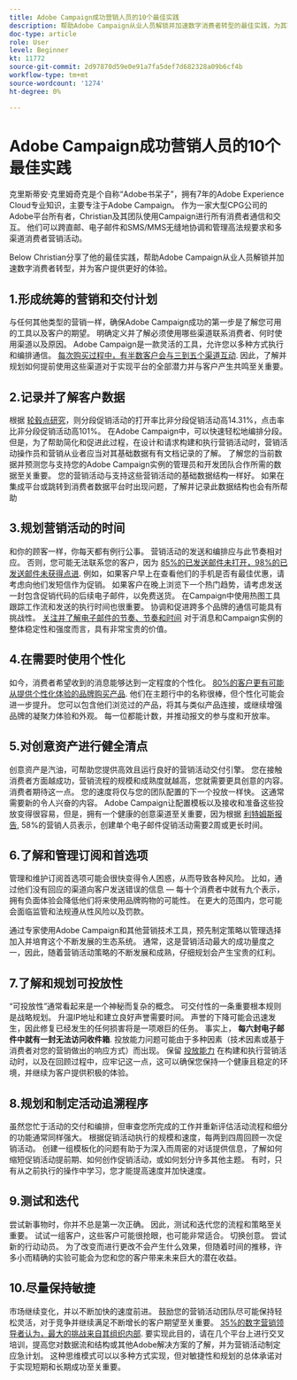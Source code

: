 ```yaml
---
title: Adobe Campaign成功营销人员的10个最佳实践
description: 帮助Adobe Campaign从业人员解锁并加速数字消费者转型的最佳实践，为其客户提供更好的体验。
doc-type: article
role: User
level: Beginner
kt: 11772
source-git-commit: 2d97870d59e0e91a7fa5def7d682328a09b6cf4b
workflow-type: tm+mt
source-wordcount: '1274'
ht-degree: 0%

---
```



# Adobe Campaign成功营销人员的10个最佳实践

克里斯蒂安·克里姆奇克是个自称“Adobe书呆子”，拥有7年的Adobe Experience Cloud专业知识，主要专注于Adobe Campaign。 作为一家大型CPG公司的Adobe平台所有者，Christian及其团队使用Campaign进行所有消费者通信和交互。 他们可以跨直邮、电子邮件和SMS/MMS无缝地协调和管理高法规要求和多渠道消费者营销活动。

Below Christian分享了他的最佳实践，帮助Adobe Campaign从业人员解锁并加速数字消费者转型，并为客户提供更好的体验。


## 1.形成统筹的营销和交付计划

与任何其他类型的营销一样，确保Adobe Campaign成功的第一步是了解您可用的工具以及客户的期望。 明确定义并了解必须使用哪些渠道联系消费者、何时使用渠道以及原因。 Adobe Campaign是一款灵活的工具，允许您以多种方式执行和编排通信。 [每次购买过程中，有半数客户会与三到五个渠道互动](https://www.mckinsey.com/capabilities/operations/our-insights/redefine-the-omnichannel-approach-focus-on-what-truly-matters). 因此，了解并规划如何提前使用这些渠道对于实现平台的全部潜力并与客户产生共鸣至关重要。


## 2.记录并了解客户数据

根据 [轮毂点研究](https://www.linkedin.com/pulse/customer-segmentation-effective-b2b-business-industry-sabreen)，则分段促销活动的打开率比非分段促销活动高14.31%，点击率比非分段促销活动高101%。 在Adobe Campaign中，可以快速轻松地编排分段。 但是，为了帮助简化和促进此过程，在设计和请求构建和执行营销活动时，营销活动操作员和营销从业者应当对其基础数据有有文档记录的了解。 了解您的当前数据并预测您与支持您的Adobe Campaign实例的管理员和开发团队合作所需的数据至关重要。 您的营销活动与支持这些营销活动的基础数据结构一样好。 如果在集成平台或跳转到消费者数据平台时出现问题，了解并记录此数据结构也会有所帮助


## 3.规划营销活动的时间

和你的顾客一样，你每天都有例行公事。 营销活动的发送和编排应与此节奏相对应。 否则，您可能无法联系您的客户，因为 [85%的已发送邮件未打开，98%的已发送邮件未获得点进](https://www.validity.com/resource-center/state-of-email-2021/). 例如，如果客户早上在查看他们的手机是否有最佳优惠，请考虑向他们发短信作为促销。 如果客户在晚上浏览下一个热门趋势，请考虑发送一封包含促销代码的后续电子邮件，以免费送货。 在Campaign中使用热图工具跟踪工作流和发送的执行时间也很重要。 协调和促进跨多个品牌的通信可能具有挑战性。 [关注并了解电子邮件的节奏、节奏和时间](https://experienceleaguecommunities.adobe.com/t5/adobe-campaign-classic-blogs/predictive-send-time-optimization-with-adobe-campaign/ba-p/561554) 对于消息和Campaign实例的整体稳定性和强度而言，具有非常宝贵的价值。


## 4.在需要时使用个性化

如今，消费者希望收到的消息能够达到一定程度的个性化。 [80%的客户更有可能从提供个性化体验的品牌购买产品](https://us.epsilon.com/power-of-me). 他们在主题行中的名称很棒，但个性化可能会进一步提升。 您可以包含他们浏览过的产品，将其与类似产品连接，或继续增强品牌的凝聚力体验和外观。 每一位都能计数，并推动报文的参与度和开放率。


## 5.对创意资产进行健全清点

创意资产是汽油，可帮助您提供高效且运行良好的营销活动交付引擎。 您在接触消费者方面越成功，营销流程的规模和成熟度就越高，您就需要更具创意的内容。 消费者期待这一点。 您的速度将仅与您的团队配置的下一个投放一样快。 这通常需要新的令人兴奋的内容。 Adobe Campaign让配置模板以及接收和准备这些投放变得很容易，但是，拥有一个健康的创意渠道至关重要，因为根据 [利特姆斯报告](https://www.litmus.com/resources/state-of-email/), 58%的营销人员表示，创建单个电子邮件促销活动需要2周或更长时间。


## 6.了解和管理订阅和首选项

管理和维护订阅首选项可能会很快变得令人困惑，从而导致各种风险。 比如，通过他们没有回应的渠道向客户发送错误的信息 — 每十个消费者中就有九个表示，拥有负面体验会降低他们将来使用品牌购物的可能性。 在更大的范围内，您可能会面临监管和法规遵从性风险以及罚款。

通过专家使用Adobe Campaign和其他营销技术工具，预先制定策略以管理选择加入并培育这个不断发展的生态系统。 通常，这是营销活动最大的成功量度之一，因此，随着营销活动策略的不断发展和成熟，仔细规划会产生宝贵的红利。


## 7.了解和规划可投放性

“可投放性”通常看起来是一个神秘而复杂的概念。 可交付性的一条重要根本规则是战略规划。 升温IP地址和建立良好声誉需要时间。 声誉的下降可能会迅速发生，因此修复已经发生的任何损害将是一项艰巨的任务。 事实上， **每六封电子邮件中就有一封无法访问收件箱**. 投放能力问题可能由于多种因素（技术因素或基于消费者对您的营销做出的响应方式）而出现。 保留 [投放能力](https://business.adobe.com/products/campaign/email-deliverability.html) 在构建和执行营销活动时，以及在回顾过程中，应牢记这一点，这可以确保您保持一个健康且稳定的环境，并继续为客户提供积极的体验。


## 8.规划和制定活动追溯程序

虽然您忙于活动的交付和编排，但审查您所完成的工作并重新评估活动流程和细分的功能通常同样强大。 根据促销活动执行的规模和速度，每两到四周回顾一次促销活动。 创建一组模板化的问题有助于为深入而周密的对话提供信息，了解如何缩短促销活动提前期、如何创作促销活动，或如何划分许多其他主题。 有时，只有从之前执行的操作中学习，您才能提高速度并加快速度。



## 9.测试和迭代

尝试新事物时，你并不总是第一次正确。 因此，测试和迭代您的流程和策略至关重要。 试试一组客户，这些客户可能很抢眼，也可能非常适合。 切换创意。 尝试新的行动动员。 为了改变而进行更改不会产生什么效果，但随着时间的推移，许多小而精确的实验可能会为您和您的客户带来未来巨大的潜在收益。



## 10.尽量保持敏捷

市场继续变化，并以不断加快的速度前进。 鼓励您的营销活动团队尽可能保持轻松灵活，对于竞争并继续满足不断增长的客户期望至关重要。 [35%的数字营销领导者认为，最大的挑战来自其组织内部](https://www.gartner.com/en/newsroom/press-releases/gartner-says-35--of-digital-marketing-leaders-believe-the-bigges). 要实现此目的，请在几个平台上进行交叉培训，提高您对数据流和结构或其他Adobe解决方案的了解，并为营销活动制定应急计划。 这种思维模式可以以多种方式实现，但对敏捷性和规划的总体承诺对于实现短期和长期成功至关重要。
